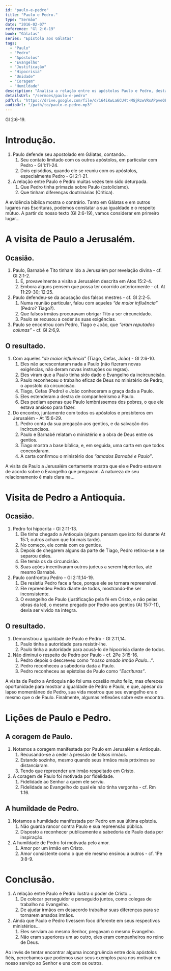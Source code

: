 ```yaml
---
id: "paulo-e-pedro"
title: "Paulo e Pedro."
type: "Sermão"
date: "2016-02-07"
reference: "Gl 2:6-19"
book: "Gálatas"
series: "Epístola aos Gálatas"
tags:
  - "Paulo"
  - "Pedro"
  - "Apóstolos"
  - "Evangelho"
  - "Justificação"
  - "Hipocrisia"
  - "Unidade"
  - "Coragem"
  - "Humildade"
description: "Analisa a relação entre os apóstolos Paulo e Pedro, destacando sua igualdade no apostolado e acordo sobre o Evangelho, através dos episódios da visita de Paulo a Jerusalém e da confrontação de Pedro em Antioquia."
detailsUrl: "/sermoes/paulo-e-pedro"
pdfUrl: "https://drive.google.com/file/d/164iKwLa6CU4t-MGjRzwVRsAPpveQElSG/view?usp=drive_link"
audioUrl: "/path/to/paulo-e-pedro.mp3"
---
```

Gl 2:6-19.

# Introdução.

1. Paulo defende seu apostolado em Gálatas, contando...  
   1. Seu contato limitado com os outros apóstolos, em particular com Pedro - Gl 1:11-24.  
   2. Dois episódios, quando ele se reuniu com os apóstolos, especialmente Pedro - Gl 2:1-21.  
2. A relação entre Paulo e Pedro muitas vezes tem sido deturpada.  
   1. Que Pedro tinha primazia sobre Paulo (catolicismo).  
   2. Que tinham diferenças doutrinárias (Crítica).

A evidência bíblica mostra o contrário. Tanto em Gálatas e em outros lugares nas Escrituras, podemos constatar a sua igualdade e o respeito mútuo. A partir do nosso texto (Gl 2:6-19), vamos considerar em primeiro lugar...

# A visita de Paulo a Jerusalém.

## Ocasião.

1. Paulo, Barnabé e Tito tinham ido a Jerusalém por revelação divina - cf. Gl 2:1-2.  
    1. É, provavelmente a visita a Jerusalém descrita em Atos 15:2-4.  
    2. Embora alguns pensem que possa ter ocorrido anteriormente - cf. At 11:29-30; 12:25.  
2. Paulo defendeu-se da acusação dos falsos mestres - cf. Gl 2:2-5.  
    1. Numa reunião particular, falou com aqueles *“de maior influência”* (Pedro? Tiago?).  
    2. Que falsos irmãos procuravam obrigar Tito a ser circuncidado.  
    3. Paulo se recusou a ceder às suas exigências.  
3. Paulo se encontrou com Pedro, Tiago e João, que *“eram reputados colunas”* - cf. Gl 2:6,9.

## O resultado.

1. Com aqueles “*de maior influência*” (Tiago, Cefas, João) - Gl 2:6-10.  
    1. Eles não acrescentaram nada a Paulo (não fizeram novas exigências, não deram novas instruções ou regras).  
    2. Eles viram que a Paulo tinha sido dado o Evangelho da incircuncisão.  
    3. Paulo reconheceu o trabalho eficaz de Deus no ministério de Pedro, o apostolo da circuncisão.  
    4. Tiago, Cefas (Pedro) e João conheceram a graça dada a Paulo.  
    5. Eles estenderam a destra de companheirismo a Paulo.  
    6. Eles pediam apenas que Paulo lembrássemos dos pobres, o que ele estava ansioso para fazer.  
2. Do encontro, juntamente com todos os apóstolos e presbíteros em Jerusalém - At 15:6-29.  
    1. Pedro conta da sua pregação aos gentios, e da salvação dos incircuncisos.  
    2. Paulo e Barnabé relatam o ministério e a obra de Deus entre os gentios.  
    3. Tiago mostra a base bíblica, e, em seguida, uma carta em que todos concordaram.  
    4. A carta confirmou o ministério dos *“amados Barnabé e Paulo”*.

A visita de Paulo a Jerusalém certamente mostra que ele e Pedro estavam de acordo sobre o Evangelho que pregavam. A natureza de seu relacionamento é mais clara na...

# Visita de Pedro a Antioquia.

## Ocasião.

1. Pedro foi hipócrita - Gl 2:11-13.  
    1. Ele tinha chegado a Antioquia (alguns pensam que isto foi durante At 15:1; outros acham que foi mais tarde).  
    2. No começo, ele comia com os gentios.  
    3. Depois de chegarem alguns da parte de Tiago, Pedro retirou-se e se separou deles.  
    4. Ele temia os da circuncisão.  
    5. Suas ações incentivaram outros judeus a serem hipócritas, até mesmo Barnabé.  
2. Paulo confrontou Pedro - Gl 2:11,14-19.  
    1. Ele resistiu Pedro face a face, porque ele se tornara repreensível.  
    2. Ele repreendeu Pedro diante de todos, mostrando-lhe ser inconsistente.  
    3. O evangelho de Paulo (justificação pela fé em Cristo, e não pelas obras da lei), o mesmo pregado por Pedro aos gentios (At 15:7-11), devia ser vivido na integra.

## O resultado.

1. Demonstrou a igualdade de Paulo e Pedro - Gl 2:11,14.  
    1. Paulo tinha a autoridade para resistir-lhe.  
    2. Paulo tinha a autoridade para acusá-lo de hipocrisia diante de todos.  
2. Não diminui o respeito de Pedro por Paulo - cf. 2Pe 3:15-16.  
    1. Pedro depois o descreveu como *“nosso amado irmão Paulo...”*.  
    2. Pedro reconheceu a sabedoria dada a Paulo.  
    3. Pedro reconheceu as epístolas de Paulo como *“Escrituras”*.

A visita de Pedro a Antioquia não foi uma ocasião muito feliz, mas ofereceu oportunidade para mostrar a igualdade de Pedro e Paulo, e que, apesar do lapso momentâneo de Pedro, sua vida mostrou que seu evangelho era o mesmo que o de Paulo. Finalmente, algumas reflexões sobre este encontro.

# Lições de Paulo e Pedro.

## A coragem de Paulo.

1. Notamos a coragem manifestada por Paulo em Jerusalém e Antioquia.  
    1. Recusando-se a ceder à pressão de falsos irmãos.  
    2. Estando sozinho, mesmo quando seus irmãos mais próximos se distanciaram.  
    3. Tendo que repreender um irmão respeitado em Cristo.  
2. A coragem de Paulo foi motivada por fidelidade.  
    1. Fidelidade ao Senhor a quem ele serviu.  
    2. Fidelidade ao Evangelho do qual ele não tinha vergonha - cf. Rm 1:16.

## A humildade de Pedro.

1. Notamos a humildade manifestada por Pedro em sua última epístola.  
    1. Não guarda rancor contra Paulo e sua repreensão pública.  
    2. Disposto a reconhecer publicamente a sabedoria de Paulo dada por inspiração.  
2. A humildade de Pedro foi motivada pelo amor.  
    1. Amor por um irmão em Cristo.  
    2. Amor consistente como o que ele mesmo ensinou a outros - cf. 1Pe 3:8-9.

# Conclusão.

1. A relação entre Paulo e Pedro ilustra o poder de Cristo...  
   1. De colocar perseguidor e perseguido juntos, como colegas de trabalho no Evangelho.  
   2. De ajudar irmãos em desacordo trabalhar suas diferenças para se tornarem amados irmãos.  
2. Ainda que Paulo e Pedro tivessem foco diferente em seus respectivos ministérios...  
   1. Eles serviam ao mesmo Senhor, pregavam o mesmo Evangelho.  
   2. Não eram superiores um ao outro, eles eram companheiros no reino de Deus.

Ao invés de tentar encontrar alguma incongruência entre dois apóstolos fiéis, percebamos que podemos usar seus exemplos para nos motivar em nosso serviço ao Senhor e uns com os outros.
